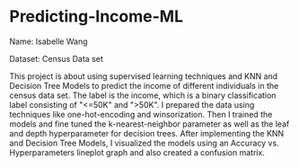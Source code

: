 # Predicting-Income-ML

Name: Isabelle Wang

Dataset: Census Data set

This project is about using supervised learning techniques and KNN and Decision Tree Models to predict the income of different individuals in the census data set. The label is the income, which is a binary classification label consisting of "<=50K" and ">50K". I prepared the data using techniques like one-hot-encoding and winsorization. Then I trained the models and fine tuned the k-nearest-neighbor parameter as well as the leaf and depth hyperparameter for decision trees. After implementing the KNN and Decision Tree Models, I visualized the models using an Accuracy vs. Hyperparameters lineplot graph and also created a confusion matrix. 
